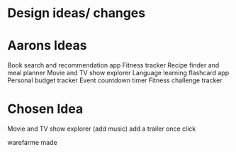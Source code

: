 # Design ideas/ changes

# Aarons Ideas

Book search and recommendation app
Fitness tracker
Recipe finder and meal planner
Movie and TV show explorer
Language learning flashcard app
Personal budget tracker
Event countdown timer
Fitness challenge tracker


# Chosen Idea

Movie and TV show explorer  (add music) add a trailer once click

warefarme made


